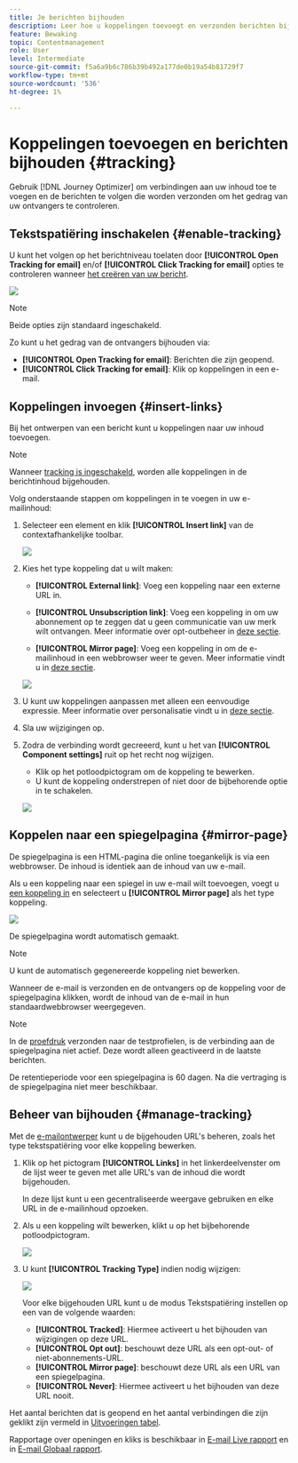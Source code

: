 ```yaml
---
title: Je berichten bijhouden
description: Leer hoe u koppelingen toevoegt en verzonden berichten bijhoudt
feature: Bewaking
topic: Contentmanagement
role: User
level: Intermediate
source-git-commit: f5a6a9b6c786b39b492a177de0b19a54b81729f7
workflow-type: tm+mt
source-wordcount: '536'
ht-degree: 1%

---
```


# Koppelingen toevoegen en berichten bijhouden {#tracking}

Gebruik [!DNL Journey Optimizer] om verbindingen aan uw inhoud toe te voegen en de berichten te volgen die worden verzonden om het gedrag van uw ontvangers te controleren.

## Tekstspatiëring inschakelen {#enable-tracking}

U kunt het volgen op het berichtniveau toelaten door **[!UICONTROL Open Tracking for email]** en/of **[!UICONTROL Click Tracking for email]** opties te controleren wanneer [het creëren van uw bericht](create-message.md).

![](assets/message-tracking.png)

>[!NOTE]
>
>Beide opties zijn standaard ingeschakeld.

Zo kunt u het gedrag van de ontvangers bijhouden via:
* **[!UICONTROL Open Tracking for email]**: Berichten die zijn geopend.
* **[!UICONTROL Click Tracking for email]**: Klik op koppelingen in een e-mail.

## Koppelingen invoegen {#insert-links}

Bij het ontwerpen van een bericht kunt u koppelingen naar uw inhoud toevoegen.

>[!NOTE]
>
>Wanneer [tracking is ingeschakeld](#enable-tracking), worden alle koppelingen in de berichtinhoud bijgehouden.

Volg onderstaande stappen om koppelingen in te voegen in uw e-mailinhoud:

1. Selecteer een element en klik **[!UICONTROL Insert link]** van de contextafhankelijke toolbar.

   ![](assets/message-tracking-insert-link.png)

1. Kies het type koppeling dat u wilt maken:

   * **[!UICONTROL External link]**: Voeg een koppeling naar een externe URL in.

   * **[!UICONTROL Unsubscription link]**: Voeg een koppeling in om uw abonnement op te zeggen dat u geen communicatie van uw merk wilt ontvangen. Meer informatie over opt-outbeheer in [deze sectie](consent.md#opt-out-management).

   * **[!UICONTROL Mirror page]**: Voeg een koppeling in om de e-mailinhoud in een webbrowser weer te geven. Meer informatie vindt u in [deze sectie](#mirror-page).

   ![](assets/message-tracking-links.png)

1. U kunt uw koppelingen aanpassen met alleen een eenvoudige expressie. Meer informatie over personalisatie vindt u in [deze sectie](personalization/personalization-syntax.md).

1. Sla uw wijzigingen op.

1. Zodra de verbinding wordt gecreeerd, kunt u het van **[!UICONTROL Component settings]** ruit op het recht nog wijzigen.

   * Klik op het potloodpictogram om de koppeling te bewerken.
   * U kunt de koppeling onderstrepen of niet door de bijbehorende optie in te schakelen.

   ![](assets/message-tracking-link-settings.png)

## Koppelen naar een spiegelpagina {#mirror-page}

De spiegelpagina is een HTML-pagina die online toegankelijk is via een webbrowser. De inhoud is identiek aan de inhoud van uw e-mail.

Als u een koppeling naar een spiegel in uw e-mail wilt toevoegen, voegt u [een koppeling in](#insert-links) en selecteert u **[!UICONTROL Mirror page]** als het type koppeling.

![](assets/message-tracking-mirror-page.png)

De spiegelpagina wordt automatisch gemaakt.

>[!NOTE]
>
>U kunt de automatisch gegenereerde koppeling niet bewerken.

Wanneer de e-mail is verzonden en de ontvangers op de koppeling voor de spiegelpagina klikken, wordt de inhoud van de e-mail in hun standaardwebbrowser weergegeven.

>[!NOTE]
>
>In de [proefdruk](preview.md#send-proofs) verzonden naar de testprofielen, is de verbinding aan de spiegelpagina niet actief. Deze wordt alleen geactiveerd in de laatste berichten.

De retentieperiode voor een spiegelpagina is 60 dagen. Na die vertraging is de spiegelpagina niet meer beschikbaar.

## Beheer van bijhouden {#manage-tracking}

Met de [e-mailontwerper](create-email-content.md) kunt u de bijgehouden URL&#39;s beheren, zoals het type tekstspatiëring voor elke koppeling bewerken.

1. Klik op het pictogram **[!UICONTROL Links]** in het linkerdeelvenster om de lijst weer te geven met alle URL&#39;s van de inhoud die wordt bijgehouden.

   In deze lijst kunt u een gecentraliseerde weergave gebruiken en elke URL in de e-mailinhoud opzoeken.

1. Als u een koppeling wilt bewerken, klikt u op het bijbehorende potloodpictogram.

   ![](assets/message-tracking-edit-links.png)

1. U kunt **[!UICONTROL Tracking Type]** indien nodig wijzigen:


   ![](assets/message-tracking-edit-a-link.png)

   Voor elke bijgehouden URL kunt u de modus Tekstspatiëring instellen op een van de volgende waarden:

   * **[!UICONTROL Tracked]**: Hiermee activeert u het bijhouden van wijzigingen op deze URL.
   * **[!UICONTROL Opt out]**: beschouwt deze URL als een opt-out- of niet-abonnements-URL.
   * **[!UICONTROL Mirror page]**: beschouwt deze URL als een URL van een spiegelpagina.
   * **[!UICONTROL Never]**: Hiermee activeert u het bijhouden van deze URL nooit.  <!--This information is saved: if the URL appears again in a future message, its tracking is automatically deactivated.-->

Het aantal berichten dat is geopend en het aantal verbindingen die zijn geklikt zijn vermeld in [Uitvoeringen tabel](message-monitoring.md).

Rapportage over openingen en kliks is beschikbaar in [E-mail Live rapport](reports/email-live-report.md) en in [E-mail Globaal rapport](reports/email-global-report.md).


